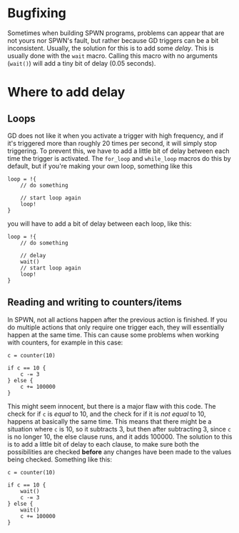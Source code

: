 # Bugfixing

Sometimes when building SPWN programs, problems can appear that are not yours nor SPWN's fault, but rather because GD triggers can be a bit inconsistent. Usually, the solution for this is to add some _delay_. This is usually done with the `wait` macro. Calling this macro with no arguments (`wait()`) will add a tiny bit of delay (0.05 seconds).

# Where to add delay

## Loops

GD does not like it when you activate a trigger with high frequency, and if it's triggered more than roughly 20 times per second, it will simply stop triggering. To prevent this, we have to add a little bit of delay between each time the trigger is activated. The `for_loop` and `while_loop` macros do this by default, but if you're making your own loop, something like this

```spwn
loop = !{
    // do something

    // start loop again
    loop!
}
```

you will have to add a bit of delay between each loop, like this:

```spwn
loop = !{
    // do something

    // delay
    wait()
    // start loop again
    loop!
}
```

## Reading and writing to counters/items

In SPWN, not all actions happen after the previous action is finished. If you do multiple actions that only require one trigger each, they will essentially happen at the same time.
This can cause some problems when working with counters, for example in this case:

```spwn
c = counter(10)

if c == 10 {
    c -= 3
} else {
    c += 100000
}

```

This might seem innocent, but there is a major flaw with this code. The check for if `c` is _equal_ to 10, and the check for if it is _not equal_ to 10, happens at basically the same time. This means that there might be a situation where `c` is 10, so it subtracts 3, but then after subtracting 3, since `c` is no longer 10, the else clause runs, and it adds 100000. The solution to this is to add a little bit of delay to each clause, to make sure both the possibilities are checked **before** any changes have been made to the values being checked. Something like this:

```spwn
c = counter(10)

if c == 10 {
    wait()
    c -= 3
} else {
    wait()
    c += 100000
}

```
